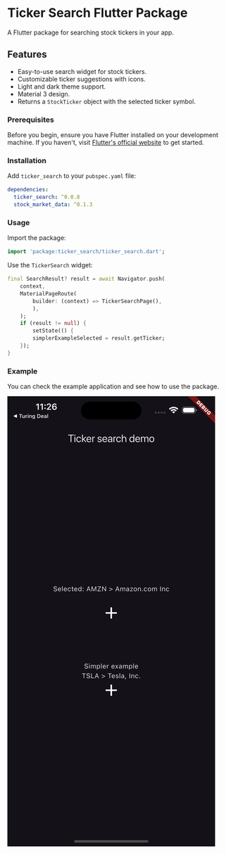 # Ticker Search Flutter Package

A Flutter package for searching stock tickers in your app.

## Features

- Easy-to-use search widget for stock tickers.
- Customizable ticker suggestions with icons.
- Light and dark theme support.
- Material 3 design.
- Returns a `StockTicker` object with the selected ticker symbol.

### Prerequisites
Before you begin, ensure you have Flutter installed on your development machine. If you haven't, visit [Flutter's official website](https://flutter.dev/) to get started.

### Installation

Add `ticker_search` to your `pubspec.yaml` file:

```yaml
dependencies:
  ticker_search: ^0.0.8
  stock_market_data: ^0.1.3
```

### Usage

Import the package:

```dart
import 'package:ticker_search/ticker_search.dart';
```

Use the `TickerSearch` widget:

```dart
final SearchResult? result = await Navigator.push(
    context,
    MaterialPageRoute(
        builder: (context) => TickerSearchPage(),
        ),
    );
    if (result != null) {
        setState(() {
        simplerExampleSelected = result.getTicker;
    });
}
```

### Example

You can check the example application and see how to use the package.

![Ticker search demo](https://raw.githubusercontent.com/ivofernandes/ticker_search/main/doc/search_ticker_search.png)

